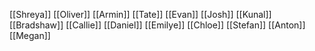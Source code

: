 
[[Shreya]]
[[Oliver]]
[[Armin]]
[[Tate]]
[[Evan]]
[[Josh]]
[[Kunal]]
[[Bradshaw]]
[[Callie]]
[[Daniel]]
[[Emilye]]
[[Chloe]]
[[Stefan]]
[[Anton]]
[[Megan]]